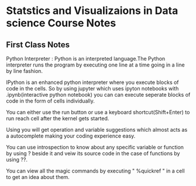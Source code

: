 # Statstics and Visualizaions in Data science Course Notes
## First Class Notes

Python Interpreter : Python is an interpreted language.The Python interpreter runs the program by executing one line at a time going in a line by line fashion.

IPython is an enhanced python interpreter where you execute blocks of code in  the cells. So by using jupyter which uses ipyton notebooks with .ipynb(interactive python notebook) you can can execute seperate blocks of code in the form of cells individually.

You can either use the run button or use a keyboard shortcut(Shift+Enter) to run reach cell after the kernel gets started.

Using <Tab> you will get operation and variable suggestions which almost acts as a autocomplete making your coding experience easy.
  
You can use introspection to know about any specific variable or function by using ? beside it and veiw its source code in the case of functions by using ??.

You can view all the magic commands by executing " %quickref " in a cell to get an idea about them.
